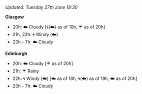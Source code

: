 *Updated: Tuesday 27th June 18:30*

**Glasgow**

* 20h: :cloud: Cloudy [:cyclone:(:cloud:) as of 10h, :umbrella: as of 20h]
* 21h, 22h: :cyclone: Windy (:cloud:)
* 23h - 7h: :cloud: Cloudy

**Edinburgh**

* 20h: :cloud: Cloudy [:umbrella: as of 20h]
* 21h: :umbrella: Rainy
* 22h: :cyclone: Windy (:cloud:) [:cloud: as of 18h, :cyclone:(:cloud:) as of 19h, :cloud: as of 20h]
* 23h - 7h: :cloud: Cloudy
